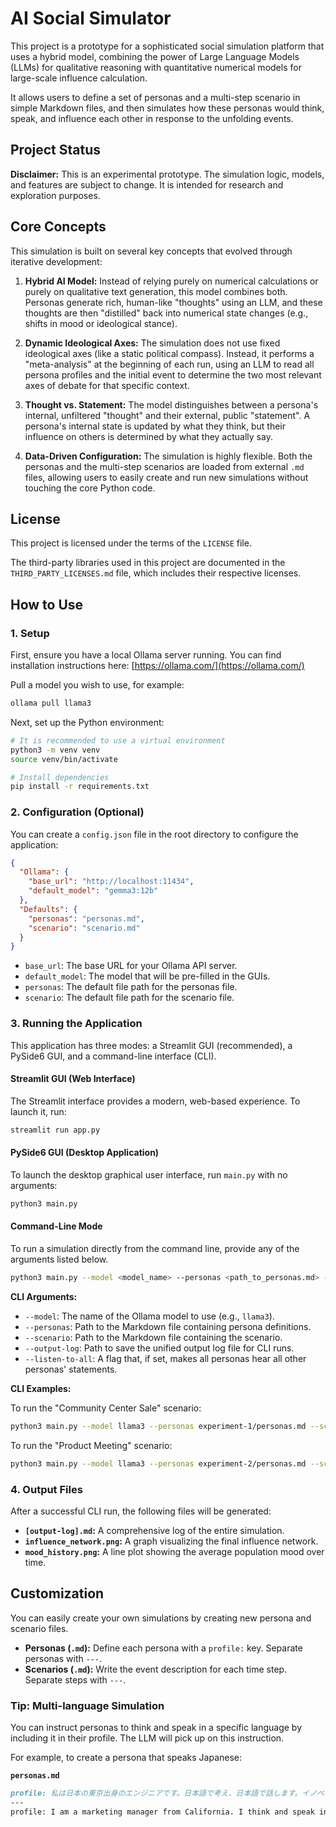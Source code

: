 # AI Social Simulator

This project is a prototype for a sophisticated social simulation platform that uses a hybrid model, combining the power of Large Language Models (LLMs) for qualitative reasoning with quantitative numerical models for large-scale influence calculation.

It allows users to define a set of personas and a multi-step scenario in simple Markdown files, and then simulates how these personas would think, speak, and influence each other in response to the unfolding events.

## Project Status

**Disclaimer:** This is an experimental prototype. The simulation logic, models, and features are subject to change. It is intended for research and exploration purposes.

## Core Concepts

This simulation is built on several key concepts that evolved through iterative development:

1.  **Hybrid AI Model:** Instead of relying purely on numerical calculations or purely on qualitative text generation, this model combines both. Personas generate rich, human-like "thoughts" using an LLM, and these thoughts are then "distilled" back into numerical state changes (e.g., shifts in mood or ideological stance).

2.  **Dynamic Ideological Axes:** The simulation does not use fixed ideological axes (like a static political compass). Instead, it performs a "meta-analysis" at the beginning of each run, using an LLM to read all persona profiles and the initial event to determine the two most relevant axes of debate for that specific context.

3.  **Thought vs. Statement:** The model distinguishes between a persona's internal, unfiltered "thought" and their external, public "statement". A persona's internal state is updated by what they think, but their influence on others is determined by what they actually say.

4.  **Data-Driven Configuration:** The simulation is highly flexible. Both the personas and the multi-step scenarios are loaded from external `.md` files, allowing users to easily create and run new simulations without touching the core Python code.

## License

This project is licensed under the terms of the `LICENSE` file.

The third-party libraries used in this project are documented in the `THIRD_PARTY_LICENSES.md` file, which includes their respective licenses.

## How to Use

### 1. Setup

First, ensure you have a local Ollama server running. You can find installation instructions here: [https://ollama.com/](https://ollama.com/)

Pull a model you wish to use, for example:
```bash
ollama pull llama3
```

Next, set up the Python environment:
```bash
# It is recommended to use a virtual environment
python3 -m venv venv
source venv/bin/activate

# Install dependencies
pip install -r requirements.txt
```

### 2. Configuration (Optional)

You can create a `config.json` file in the root directory to configure the application:

```json
{
  "Ollama": {
    "base_url": "http://localhost:11434",
    "default_model": "gemma3:12b"
  },
  "Defaults": {
    "personas": "personas.md",
    "scenario": "scenario.md"
  }
}
```
-   `base_url`: The base URL for your Ollama API server.
-   `default_model`: The model that will be pre-filled in the GUIs.
-   `personas`: The default file path for the personas file.
-   `scenario`: The default file path for the scenario file.


### 3. Running the Application

This application has three modes: a Streamlit GUI (recommended), a PySide6 GUI, and a command-line interface (CLI).

#### Streamlit GUI (Web Interface)

The Streamlit interface provides a modern, web-based experience. To launch it, run:
```bash
streamlit run app.py
```

#### PySide6 GUI (Desktop Application)

To launch the desktop graphical user interface, run `main.py` with no arguments:
```bash
python3 main.py
```

#### Command-Line Mode

To run a simulation directly from the command line, provide any of the arguments listed below.

```bash
python3 main.py --model <model_name> --personas <path_to_personas.md> --scenario <path_to_scenario.md> --output-log <path_to_output.md>
```

**CLI Arguments:**

-   `--model`: The name of the Ollama model to use (e.g., `llama3`).
-   `--personas`: Path to the Markdown file containing persona definitions.
-   `--scenario`: Path to the Markdown file containing the scenario.
-   `--output-log`: Path to save the unified output log file for CLI runs.
-   `--listen-to-all`: A flag that, if set, makes all personas hear all other personas' statements.

**CLI Examples:**

To run the "Community Center Sale" scenario:
```bash
python3 main.py --model llama3 --personas experiment-1/personas.md --scenario experiment-1/scenario.md
```

To run the "Product Meeting" scenario:
```bash
python3 main.py --model llama3 --personas experiment-2/personas.md --scenario experiment-2/scenario.md
```

### 4. Output Files

After a successful CLI run, the following files will be generated:

-   **`[output-log].md`:** A comprehensive log of the entire simulation.
-   **`influence_network.png`:** A graph visualizing the final influence network.
-   **`mood_history.png`:** A line plot showing the average population mood over time.

## Customization

You can easily create your own simulations by creating new persona and scenario files.

-   **Personas (`.md`):** Define each persona with a `profile:` key. Separate personas with `---`.
-   **Scenarios (`.md`):** Write the event description for each time step. Separate steps with `---`.

### Tip: Multi-language Simulation

You can instruct personas to think and speak in a specific language by including it in their profile. The LLM will pick up on this instruction.

For example, to create a persona that speaks Japanese:

**`personas.md`**
```markdown
profile: 私は日本の東京出身のエンジニアです。日本語で考え、日本語で話します。イノベーションと効率性を重視します。
---
profile: I am a marketing manager from California. I think and speak in English and am focused on customer engagement.
```